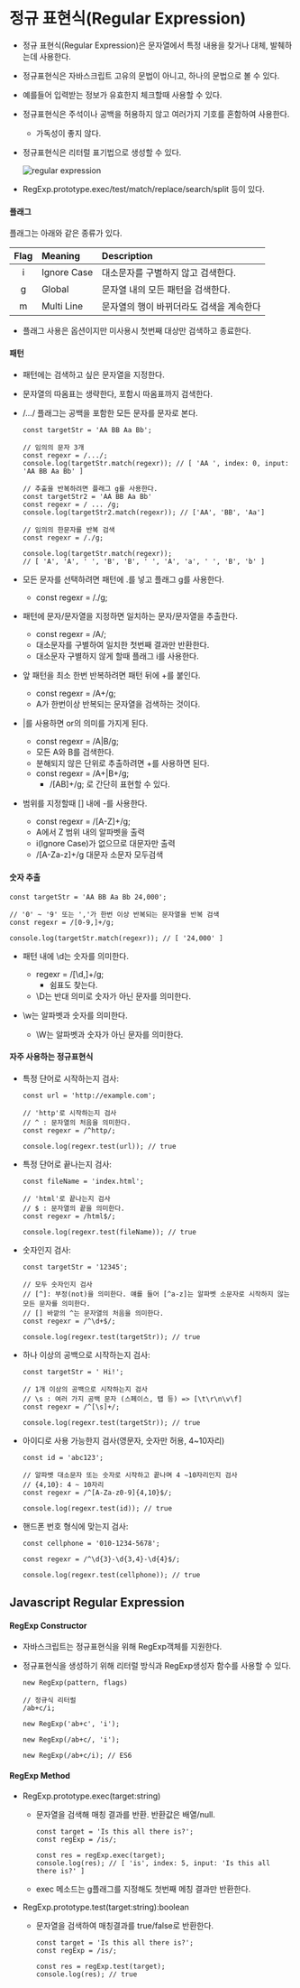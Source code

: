 # 정규 표현식(Regular Expression)

* 정규 표현식(Regular Expression)은 문자열에서 특정 내용을 찾거나 대체, 발췌하는데 사용한다.

* 정규표현식은 자바스크립트 고유의 문법이 아니고, 하나의 문법으로 볼 수 있다.

* 예를들어 입력받는 정보가 유효한지 체크할때 사용할 수 있다.

* 정규표현식은 주석이나 공백을 허용하지 않고 여러가지 기호를 혼함하여 사용한다.

  * 가독성이 좋지 않다.

* 정규표현식은 리터럴 표기법으로 생성할 수 있다.

   ![regular expression](https://poiemaweb.com/img/regular_expression.png) 

* RegExp.prototype.exec/test/match/replace/search/split 등이 있다.



#### 플래그

플래그는 아래와 같은 종류가 있다.

| Flag | Meaning     | Description                              |
| :--: | :---------- | :--------------------------------------- |
|  i   | Ignore Case | 대소문자를 구별하지 않고 검색한다.       |
|  g   | Global      | 문자열 내의 모든 패턴을 검색한다.        |
|  m   | Multi Line  | 문자열의 행이 바뀌더라도 검색을 계속한다 |

* 플래그 사용은 옵션이지만 미사용시 첫번째 대상만 검색하고 종료한다.



#### 패턴

* 패턴에는 검색하고 싶은 문자열을 지정한다.

* 문자열의 따옴표는 생략한다, 포함시 따옴표까지 검색한다.

* /.../ 플래그는 공백을 포함한 모든 문자를 문자로 본다.

  ```
  const targetStr = 'AA BB Aa Bb';
  
  // 임의의 문자 3개
  const regexr = /.../;
  console.log(targetStr.match(regexr)); // [ 'AA ', index: 0, input: 'AA BB Aa Bb' ]
  
  // 추출을 반복하려면 플래그 g를 사용한다.
  const targetStr2 = 'AA BB Aa Bb'
  const regexr = / ... /g;
  console.log(targetStr2.match(regexr)); // ['AA', 'BB', 'Aa']
  
  // 임의의 한문자를 반복 검색
  const regexr = /./g;
  
  console.log(targetStr.match(regexr));
  // [ 'A', 'A', ' ', 'B', 'B', ' ', 'A', 'a', ' ', 'B', 'b' ]
  ```

* 모든 문자를 선택하려면 패턴에 .를 넣고 플래그 g를 사용한다.
  * const regexr = /./g;
* 패턴에 문자/문자열을 지정하면 일치하는 문자/문자열을 추출한다.
  * const regexr = /A/;
  * 대소문자를 구별하여 일치한 첫번째 결과만 반환한다.
  * 대소문자 구별하지 않게 할때 플래그 i를 사용한다.
* 앞 패턴을 최소 한번 반복하려면 패턴 뒤에 +를 붙인다.
  * const regexr = /A+/g;
  * A가 한번이상 반복되는 문자열을 검색하는 것이다.
* |를 사용하면 or의 의미를 가지게 된다.
  * const regexr = /A|B/g;
  * 모든 A와 B를 검색한다.
  * 분해되지 않은 단위로 추출하려면 +를 사용하면 된다.
  * const regexr = /A+|B+/g;
    * /[AB]+/g; 로 간단히 표현할 수 있다.
* 범위를 지정할때 [] 내에 -를 사용한다.
  * const regexr = /[A-Z]+/g;
  * A에서 Z 범위 내의 알파벳을 출력
  * i(Ignore Case)가 없으므로 대문자만 출력
  * /[A-Za-z]+/g 대문자 소문자 모두검색



#### 숫자 추출

```
const targetStr = 'AA BB Aa Bb 24,000';

// '0' ~ '9' 또는 ','가 한번 이상 반복되는 문자열을 반복 검색
const regexr = /[0-9,]+/g;

console.log(targetStr.match(regexr)); // [ '24,000' ]
```

* 패턴 내에 \d는 숫자를 의미한다.

  * regexr = /[\d,]+/g;
    * 쉼표도 찾는다.
  * \D는 반대 의미로 숫자가 아닌 문자를 의미한다.

* \w는 알파벳과 숫자를 의미한다.

  * \W는 알파벳과 숫자가 아닌 문자를 의미한다.

  

#### 자주 사용하는 정규표현식

* 특정 단어로 시작하는지 검사:

  ```
  const url = 'http://example.com';
  
  // 'http'로 시작하는지 검사
  // ^ : 문자열의 처음을 의미한다.
  const regexr = /^http/;
  
  console.log(regexr.test(url)); // true
  ```

* 특정 단어로 끝나는지 검사:

  ```
  const fileName = 'index.html';
  
  // 'html'로 끝나는지 검사
  // $ : 문자열의 끝을 의미한다.
  const regexr = /html$/;
  
  console.log(regexr.test(fileName)); // true
  ```

* 숫자인지 검사:

  ```
  const targetStr = '12345';
  
  // 모두 숫자인지 검사
  // [^]: 부정(not)을 의미한다. 얘를 들어 [^a-z]는 알파벳 소문자로 시작하지 않는 모든 문자를 의미한다.
  // [] 바깥의 ^는 문자열의 처음을 의미한다.
  const regexr = /^\d+$/;
  
  console.log(regexr.test(targetStr)); // true
  ```

* 하나 이상의 공백으로 시작하는지 검사:

  ```
  const targetStr = ' Hi!';
  
  // 1개 이상의 공백으로 시작하는지 검사
  // \s : 여러 가지 공백 문자 (스페이스, 탭 등) => [\t\r\n\v\f]
  const regexr = /^[\s]+/;
  
  console.log(regexr.test(targetStr)); // true
  ```

* 아이디로 사용 가능한지 검사(영문자, 숫자만 허용, 4~10자리)

  ```
  const id = 'abc123';
  
  // 알파벳 대소문자 또는 숫자로 시작하고 끝나며 4 ~10자리인지 검사
  // {4,10}: 4 ~ 10자리
  const regexr = /^[A-Za-z0-9]{4,10}$/;
  
  console.log(regexr.test(id)); // true
  ```

* 핸드폰 번호 형식에 맞는지 검사:

  ```
  const cellphone = '010-1234-5678';
  
  const regexr = /^\d{3}-\d{3,4}-\d{4}$/;
  
  console.log(regexr.test(cellphone)); // true
  ```



## Javascript Regular Expression

#### RegExp Constructor

* 자바스크립트는 정규표현식을 위해 RegExp객체를 지원한다.

* 정규표현식을 생성하기 위해 리터럴 방식과 RegExp생성자 함수를 사용할 수 있다.

  ```
  new RegExp(pattern, flags)
  ```

  ```
  // 정규식 리터럴
  /ab+c/i;
  
  new RegExp('ab+c', 'i');
  
  new RegExp(/ab+c/, 'i');
  
  new RegExp(/ab+c/i); // ES6
  ```



#### RegExp Method

* RegExp.prototype.exec(target:string)

  * 문자열을 검색해 매칭 결과를 반환. 반환값은 배열/null.

    ```
    const target = 'Is this all there is?';
    const regExp = /is/;
    
    const res = regExp.exec(target);
    console.log(res); // [ 'is', index: 5, input: 'Is this all there is?' ]
    ```

  * exec 메소드는 g플래그를 지정해도 첫번째 메칭 결과만 반환한다.



* RegExp.prototype.test(target:string):boolean

  * 문자열을 검색하여 매칭결과를 true/false로 반환한다.

    ```
    const target = 'Is this all there is?';
    const regExp = /is/;
    
    const res = regExp.test(target);
    console.log(res); // true
    ```

    